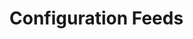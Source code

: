 [title]: # (Configuration Feeds)
[tags]: # (Feeds,Config)
[priority]: # (8500)
# Configuration Feeds
